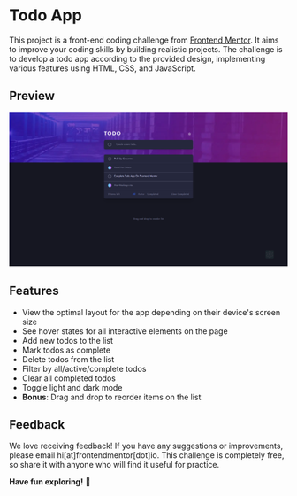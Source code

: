 # Todo App

This project is a front-end coding challenge from [Frontend Mentor](https://www.frontendmentor.io). It aims to improve your coding skills by building realistic projects. The challenge is to develop a todo app according to the provided design, implementing various features using HTML, CSS, and JavaScript.

## Preview

![Design preview for the Todo app coding challenge](./public/twitter.png)

## Features

-   View the optimal layout for the app depending on their device's screen size
-   See hover states for all interactive elements on the page
-   Add new todos to the list
-   Mark todos as complete
-   Delete todos from the list
-   Filter by all/active/complete todos
-   Clear all completed todos
-   Toggle light and dark mode
-   **Bonus**: Drag and drop to reorder items on the list

## Feedback

We love receiving feedback! If you have any suggestions or improvements, please email hi[at]frontendmentor[dot]io. This challenge is completely free, so share it with anyone who will find it useful for practice.

**Have fun exploring!** 🚀

